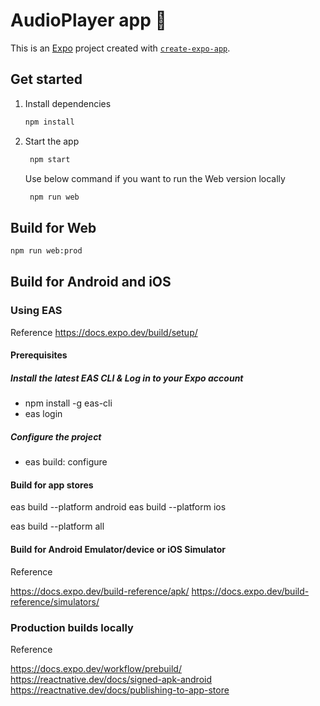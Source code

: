 # AudioPlayer app 👋

This is an [Expo](https://expo.dev) project created with [`create-expo-app`](https://www.npmjs.com/package/create-expo-app).

## Get started

1. Install dependencies

   ```bash
   npm install
   ```

2. Start the app

   ```bash
    npm start
   ```

   Use below command if you want to run the Web version locally

   ```bash
    npm run web
   ```

## Build for Web
   ```bash
   npm run web:prod
   ```

## Build for Android and iOS

###  Using EAS

Reference https://docs.expo.dev/build/setup/

#### Prerequisites

##### Install the latest EAS CLI & Log in to your Expo account

- npm install -g eas-cli
- eas login
##### Configure the project

- eas build: configure

#### Build for app stores

eas build --platform android
eas build --platform ios

eas build --platform all

#### Build for Android Emulator/device or iOS Simulator

Reference

https://docs.expo.dev/build-reference/apk/
https://docs.expo.dev/build-reference/simulators/

### Production builds locally

Reference

https://docs.expo.dev/workflow/prebuild/
https://reactnative.dev/docs/signed-apk-android
https://reactnative.dev/docs/publishing-to-app-store